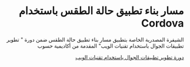 <h1 dir="rtl"> مسار بناء تطبيق حالة الطقس باستخدام Cordova </h1>
<p dir="rtl">الشيفرة المصدرية الخاصة بتطبيق مسار بناء تطبيق حالة الطقس ضمن دورة " تطوير تطبيقات الجوال باستخدام تقنيات الويب" المقدمة من أكاديمية حسوب</p>

<div dir="rtl">
<a href="https://academy.hsoub.com/learn/hybrid-mobile-application-development/">دورة تطوير تطبيقات الجوال باستخدام تقنيات الويب</a>
</div>